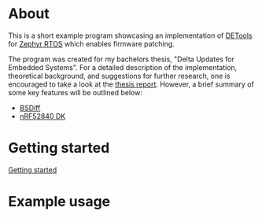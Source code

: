 # About
This is a short example program showcasing an implementation of [DETools](https://github.com/eerimoq/detools) for [Zephyr RTOS](https://www.zephyrproject.org/) which enables firmware patching. 

The program was created for my bachelors thesis, "Delta Updates for Embedded Systems". For a detailed description of the implementation, theoretical background, and suggestions for further research, one is encouraged to take a look at the [thesis report](https://hdl.handle.net/20.500.12380/302598). However, a brief summary of some key features will be outlined below: 

* [BSDiff](http://www.daemonology.net/bsdiff/)
* [nRF52840 DK](https://www.nordicsemi.com/Products/Development-hardware/nrf52840-dk)

# Getting started 
[Getting started](https://docs.zephyrproject.org/latest/getting_started/index.html)

# Example usage 
